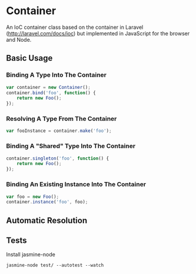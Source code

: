 Container
=========

An IoC container class based on the container in Laravel (http://laravel.com/docs/ioc) but implemented in JavaScript for the browser and Node.

## Basic Usage

### Binding A Type Into The Container

```js
var container = new Container();
container.bind('foo', function() {
	return new Foo();
});
```

### Resolving A Type From The Container

```js
var fooInstance = container.make('foo');
```

### Binding A "Shared" Type Into The Container

```js
container.singleton('foo', function() {
	return new Foo();
});
```

### Binding An Existing Instance Into The Container

```js
var foo = new Foo();
container.instance('foo', foo);
```

## Automatic Resolution



## Tests

Install jasmine-node

```
jasmine-node test/ --autotest --watch
```
